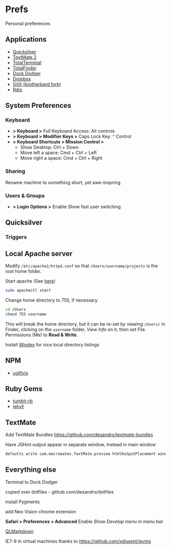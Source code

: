# Prefs

Personal preferences

## Applications

+ [Quicksilver](http://qsapp.com/)
+ [TextMate 2](http://macromates.com/)
+ [TotalTerminal](http://totalterminal.binaryage.com/)
+ [TotalFinder](http://totalfinder.binaryage.com/)
+ [Dock Dodger](http://foggynoggin.com/dockdodger)
+ [Dropbox](http://www.dropbox.com)
+ [GitX (brotherbard fork)](https://github.com/brotherbard/gitx/downloads)
+ [Rdio](http://www.rdio.com/apps/)

## System Preferences

### Keyboard

+ **> Keyboard >** Full Keyboard Access: All controls
+ **> Keyboard > Modifier Keys >** Caps Lock Key: ^ Control
+ **> Keyboard Shortcuts > Mission Control >**
  - Show Desktop: Ctrl + Down
  - Move left a space: Cmd + Ctrl + Left
  - Move right a space: Cmd + Ctrl + Right

### Sharing

Rename machine to something short, yet awe-inspring.

### Users & Groups

+ **> Login Options >** Enable Show fast user switching

## Quicksilver

### Triggers


## Local Apache server

Modify `/etc/apache2/httpd.conf` so that `/Users/username/projects` is the root home folder.

Start apache (See [here](http://maestric.com/doc/mac/apache_php_mysql_snow_leopard))

``` bash
sudo apachectl start
```

Change home directory to 755, if necessary

``` bash
cd /Users
chmod 755 username
```

This will break the home directory, but it can be re-set by viewing `/Users/` in Finder, clicking on the `username` folder, _View Info_ on it, then set File Permissions (Me) to **Read & Write**.

Install [Windex](https://github.com/desandro/windex) for nice local directory listings

## NPM

+ [uglifyjs](https://github.com/mishoo/uglifyjs)

## Ruby Gems

+ [tumblr-rb](https://github.com/mwunsch/tumblr)
+ [jekyll](https://github.com/mojombo/jekyll)

## TextMate

Add TextMate Bundles https://github.com/desandro/textmate-bundles

Have JSHint output appear in separate window, instead in main window

``` bash
defaults write com.macromates.TextMate.preview htmlOutputPlacement window
```

## Everything else


Terminal to Dock Dodger

copied over dotfiles - github.com/desandro/dotfiles

install Pygments
  
add Neo Vision chrome extension

**Safari > Preferences > Advanced** Enable _Show Develop menu in menu bar_

[QLMarkdown](https://github.com/toland/qlmarkdown)

IE7-9 in virtual machines thanks to https://github.com/xdissent/ievms
